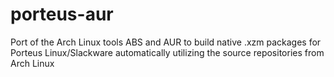 porteus-aur
===========

Port of the Arch Linux tools ABS and AUR to build native .xzm packages for Porteus Linux/Slackware automatically utilizing the source repositories from Arch Linux
